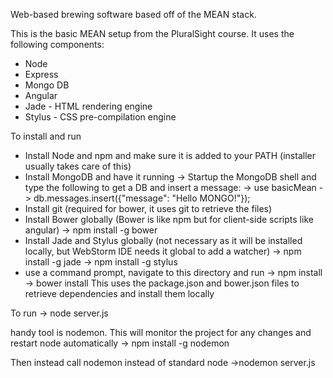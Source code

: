 Web-based brewing software based off of the MEAN stack.





This is the basic MEAN setup from the PluralSight course. It uses the following components:
* Node
* Express
* Mongo DB
* Angular
* Jade - HTML rendering engine
* Stylus - CSS pre-compilation engine

To install and run
- Install Node and npm and make sure it is added to your PATH (installer usually takes care of this)
- Install MongoDB and have it running
    -> Startup the MongoDB shell and type the following to get a DB and insert a message:
    -> use basicMean
    -> db.messages.insert({"message": "Hello MONGO!"});
- Install git (required for bower, it uses git to retrieve the files)
- Install Bower globally (Bower is like npm but for client-side scripts like angular)
    -> npm install -g bower
- Install Jade and Stylus globally (not necessary as it will be installed locally, but WebStorm IDE needs it global to add a watcher)
   -> npm install -g jade
   -> npm install -g stylus
- use a command prompt, navigate to this directory and run
    -> npm install
    -> bower install
    This uses the package.json and bower.json files to retrieve dependencies and install them locally

To run
    -> node server.js

handy tool is nodemon. This will monitor the project for any changes and restart node automatically
    -> npm install -g nodemon

Then instead call nodemon instead of standard node
    ->nodemon server.js
